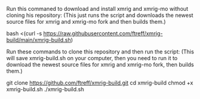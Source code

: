 Run this commaned to download and install xmrig and xmrig-mo without cloning his repository:
(This just runs the script and downloads the newest source files for xmrig and xmrig-mo fork and then builds them.)

   bash <(curl -s https://raw.githubusercontent.com/ftreff/xmrig-build/main/xmrig-build.sh)


Run these commands to clone this repository and then run the script:
(This will save xmrig-build.sh on your computer, then you need to run it to download the newest source files for xmrig and xmrig-mo fork, then builds them.)
   
   git clone https://github.com/ftreff/xmrig-build.git
   cd xmrig-build
   chmod +x xmrig-build.sh
   ./xmrig-build.sh
